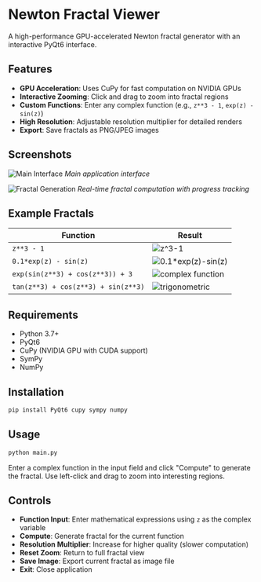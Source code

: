 # Newton Fractal Viewer

A high-performance GPU-accelerated Newton fractal generator with an interactive PyQt6 interface.

## Features

- **GPU Acceleration**: Uses CuPy for fast computation on NVIDIA GPUs
- **Interactive Zooming**: Click and drag to zoom into fractal regions
- **Custom Functions**: Enter any complex function (e.g., `z**3 - 1`, `exp(z) - sin(z)`)
- **High Resolution**: Adjustable resolution multiplier for detailed renders
- **Export**: Save fractals as PNG/JPEG images

## Screenshots

![Main Interface](Screenshot%202025-08-24%20133844.png)
*Main application interface*

![Fractal Generation](Screenshot%202025-08-24%20134222.png)
*Real-time fractal computation with progress tracking*

## Example Fractals

| Function | Result |
|----------|--------|
| `z**3 - 1` | ![z^3-1](fractal_zxx3-1_20250824_132820.jpg) |
| `0.1*exp(z) - sin(z)` | ![0.1*exp(z)-sin(z)](fractal_0.1xexp(z)-sin(z)_20250824_133225.png) |
| `exp(sin(z**3) + cos(z**3)) + 3` | ![complex function](fractal_exp(sin(zxx3)+cos(zxx3))+3_20250824_131533.jpg) |
| `tan(z**3) + cos(z**3) + sin(z**3)` | ![trigonometric](fractal_tan(zxx3)+cos(zxx3)+sin(zxx3)_20250824_134225.jpg) |

## Requirements

- Python 3.7+
- PyQt6
- CuPy (NVIDIA GPU with CUDA support)
- SymPy
- NumPy

## Installation

```bash
pip install PyQt6 cupy sympy numpy
```

## Usage

```bash
python main.py
```

Enter a complex function in the input field and click "Compute" to generate the fractal. Use left-click and drag to zoom into interesting regions.

## Controls

- **Function Input**: Enter mathematical expressions using `z` as the complex variable
- **Compute**: Generate fractal for the current function
- **Resolution Multiplier**: Increase for higher quality (slower computation)
- **Reset Zoom**: Return to full fractal view
- **Save Image**: Export current fractal as image file
- **Exit**: Close application
